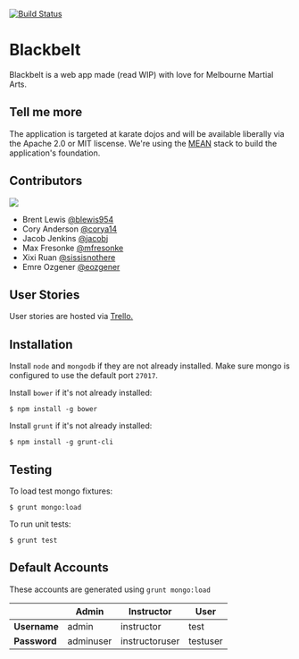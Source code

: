[![Build Status](https://travis-ci.org/bcejmxjs/blackbelt.svg?branch=master)](https://travis-ci.org/bcejmxjs/blackbelt)
# Blackbelt

Blackbelt is a web app made (read WIP) with love for Melbourne Martial Arts.

## Tell me more
The application is targeted at karate dojos and will be available liberally via the Apache 2.0 or MIT liscense.
We're using the [MEAN](http://meanjs.org/) stack to build the application's foundation.

## Contributors

[![](https://avatars1.githubusercontent.com/u/10470227?v=3&s=200)](https://github.com/bcejmxjs/)

- Brent Lewis [@blewis954](https://github.com/blewis954)
- Cory Anderson [@corya14](https://github.com/corya14)
- Jacob Jenkins [@jacobj](https://github.com/jacobj)
- Max Fresonke [@mfresonke](https://github.com/mfresonke)
- Xixi Ruan [@sissisnothere](https://github.com/sissisnothere)
- Emre Ozgener [@eozgener](https://github.com/eozgener)

## User Stories
User stories are hosted via [Trello.](https://trello.com/b/1REv6LsL/blackbelt)

## Installation
Install `node` and `mongodb` if they are not already installed.
Make sure mongo is configured to use the default port `27017`.

Install `bower` if it's not already installed:
```
$ npm install -g bower
```

Install `grunt` if it's not already installed:
```
$ npm install -g grunt-cli
```

## Testing
To load test mongo fixtures:
```
$ grunt mongo:load
```

To run unit tests:
```
$ grunt test
```

## Default Accounts
These accounts are generated using `grunt mongo:load`

|              | Admin  |  Instructor  | User     |
| ------------ | ------ | ------------ | --------------- |
| **Username** | admin  | instructor | test |
| **Password** | adminuser | instructoruser | testuser |
